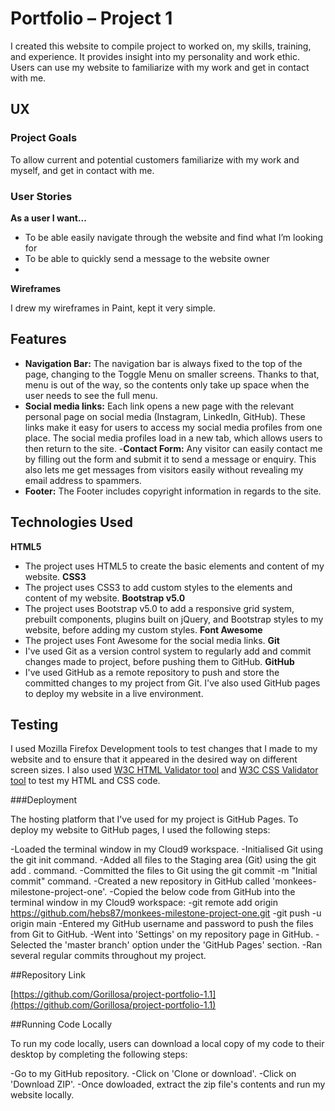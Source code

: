 # Portfolio – Project 1

I created this website to compile project to worked on, my skills, training, and experience. It provides insight into my personality and work ethic. 
Users can use my website to familiarize with my work and get in contact with me. 

## UX
### Project Goals

To allow current and potential customers familiarize with my work and myself, and get in contact with me. 

### User Stories

**As a user I want...**

-	To be able easily navigate through the website and find what I’m looking for
-	To be able to quickly send a message to the website owner
-	
**Wireframes**

I drew my wireframes in Paint, kept it very simple.

 ## Features
- **Navigation Bar:** The navigation bar is always fixed to the top of the page, changing to the Toggle Menu on smaller screens. Thanks to that, menu is out of the way, so the contents only take up space when the user needs to see the full menu. 
- **Social media links:** Each link opens a new page with the relevant personal page on social media (Instagram, LinkedIn, GitHub). These links make it easy for users to access my social media profiles from one place. The social media profiles load in a new tab, which allows users to then return to the site.
-**Contact Form:** Any visitor can easily contact me by filling out the form and submit it to send a message or enquiry. This also lets me get messages from visitors easily without revealing my email address to spammers.
- **Footer:** The Footer includes copyright information in regards to the site.

## Technologies Used
**HTML5**
-	The project uses HTML5 to create the basic elements and content of my website.
**CSS3**
-	The project uses CSS3 to add custom styles to the elements and content of my website.
**Bootstrap v5.0**
-	The project uses Bootstrap v5.0 to add a responsive grid system, prebuilt components, plugins built on jQuery, and Bootstrap styles to my website, before adding my custom styles.
**Font Awesome**
-	The project uses Font Awesome for the social media links.
**Git**
-	I've used Git as a version control system to regularly add and commit changes made to project, before pushing them to GitHub.
**GitHub**
-	I've used GitHub as a remote repository to push and store the committed changes to my project from Git. I've also used GitHub pages to deploy my website in a live environment.

## Testing 
I used Mozilla Firefox Development tools to test changes that I made to my website and to ensure that it appeared in the desired way on different screen sizes. 
I also used [W3C HTML Validator tool](https://validator.w3.org/) and [W3C CSS Validator tool](https://jigsaw.w3.org/css-validator/) to test my HTML and CSS code. 

###Deployment

The hosting platform that I've used for my project is GitHub Pages. To deploy my website to GitHub pages, I used the following steps:

-Loaded the terminal window in my Cloud9 workspace.
-Initialised Git using the git init command.
-Added all files to the Staging area (Git) using the git add . command.
-Committed the files to Git using the git commit -m "Initial commit" command.
-Created a new repository in GitHub called 'monkees-milestone-project-one'.
-Copied the below code from GitHub into the terminal window in my Cloud9 workspace:
-git remote add origin https://github.com/hebs87/monkees-milestone-project-one.git
-git push -u origin main
-Entered my GitHub username and password to push the files from Git to GitHub.
-Went into 'Settings' on my repository page in GitHub.
-Selected the 'master branch' option under the 'GitHub Pages' section.
-Ran several regular commits throughout my project.

##Repository Link

[https://github.com/Gorillosa/project-portfolio-1.1](https://github.com/Gorillosa/project-portfolio-1.1)

##Running Code Locally

To run my code locally, users can download a local copy of my code to their desktop by completing the following steps:

-Go to my GitHub repository.
-Click on 'Clone or download'.
-Click on 'Download ZIP'.
-Once dowloaded, extract the zip file's contents and run my website locally.


